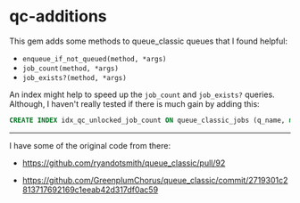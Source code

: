 # qc-additions


This gem adds some methods to queue_classic queues that I found helpful:

* `enqueue_if_not_queued(method, *args)`
* `job_count(method, *args)`
* `job_exists?(method, *args)`


An index might help to speed up the `job_count` and `job_exists?` queries. Although, I haven't really tested if there is much gain by adding this:

```SQL
CREATE INDEX idx_qc_unlocked_job_count ON queue_classic_jobs (q_name, method, args) WHERE locked_at IS NULL;
```


---


I have some of the original code from there:

* https://github.com/ryandotsmith/queue_classic/pull/92

* https://github.com/GreenplumChorus/queue_classic/commit/2719301c2813717692169c1eeab42d317df0ac59
